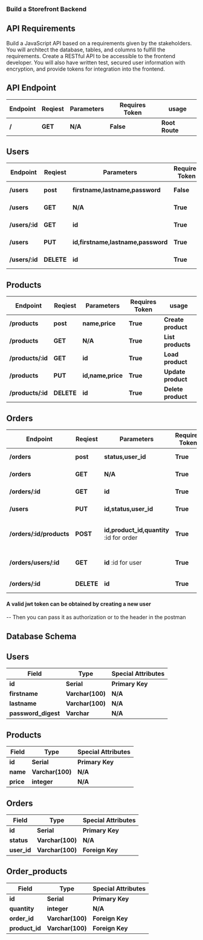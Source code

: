 ### Build a Storefront Backend

## API Requirements

Build a JavaScript API based on a requirements given by the stakeholders. You will architect the database, tables, and columns to fulfill the requirements. Create a RESTful API to be accessible to the frontend developer. You will also have written test, secured user information with encryption, and provide tokens for integration into the frontend.

## API Endpoint

| Endpoint  | Reqiest |   Parameters  |Requires Token |    usage       |
| ----------|-------- |---------------|-------------- | -------------- |
| **/**     | **GET** |     **N/A**   |   **False**   | **Root Route** |


## Users

| Endpoint          | Reqiest    |   Parameters                          |Requires Token |    usage          |
| ----------        |--------    |---------------                        |-------------- | --------------    |
| **/users**        | **post**   |     **firstname,lastname,password**   |   **False**   | **Create User**   |
| **/users**        | **GET**    |                 **N/A**               |   **True**    | **List Users**    |
| **/users/:id**    | **GET**    |                 **id**                |   **True**    | **Load User**     |
| **/users**        | **PUT**    |  **id,firstname,lastname,password**   |   **True**    | **Update User**   |
| **/users/:id**    | **DELETE** |                 **id**                |   **True**    | **Delete User**   |


## Products

| Endpoint          | Reqiest    |   Parameters          |Requires Token |    usage            |
| ----------        |--------    |---------------        |-------------- | --------------      |
| **/products**     | **post**   |     **name,price**    |   **True**    | **Create product**  |
| **/products**     | **GET**    |         **N/A**       |   **True**    | **List products**   |
| **/products/:id** | **GET**    |         **id**        |   **True**    | **Load product**    |
| **/products**     | **PUT**    |   **id,name,price**   |   **True**    | **Update product**  |
| **/products/:id** | **DELETE** |          **id**       |   **True**    | **Delete product**  |


## Orders

|         Endpoint         |  Reqiest   |             Parameters                 |Requires Token |           usage          |
| -----------------------  | ---------- | -------------------------------------- |-------------- |   ---------------------  |
| **/orders**              | **post**   |         **status,user_id**             |   **True**    | **Create order**         |
| **/orders**              | **GET**    |             **N/A**                    |   **True**    | **List orders**          |
| **/orders/:id**          | **GET**    |             **id**                     |   **True**    | **Load order**           |
| **/users**               | **PUT**    |        **id,status,user_id**           |   **True**    | **Update order**         |
| **/orders/:id/products** | **POST**   |**id,product_id,quantity** :id for order|   **True**    | **Add product to order** | 
| **/orders/users/:id**    | **GET**    |         **id**  :id for user           |   **True**    | **Load orders by user**  |
| **/orders/:id**          | **DELETE** |             **id**                     |   **True**    | **Delete product**       |
 
#### A valid jwt token can be obtained by creating a new user ####
  -- Then you can pass it as authorization or to the header in the postman


## Database Schema

## Users

|       Field         |       Type       |          Special Attributes           |
|       ----------    |      --------    |    ------------------------------     |
| **id**              | **Serial**       |             **Primary Key**           |   
| **firstname**       | **Varchar(100)** |                 **N/A**               |   
| **lastname**        | **Varchar(100)** |                 **N/A**               |   
| **password_digest** | **Varchar**      |                 **N/A**               |  


## Products

|     Field      |       Type       |          Special Attributes           |
| -------------- |  --------------- | -----------------------------------   |
| **id**         | **Serial**       |             **Primary Key**           |   
| **name**       | **Varchar(100)** |                 **N/A**               |   
| **price**      | **integer**      |                 **N/A**               |   


## Orders

|     Field      |       Type       |          Special Attributes           |
| -------------- |  --------------- | -----------------------------------   |
| **id**         | **Serial**       |             **Primary Key**           |   
| **status**     | **Varchar(100)** |                 **N/A**               |   
| **user_id**    | **Varchar(100)** |             **Foreign Key**           |   


## Order_products

|     Field      |       Type       |          Special Attributes           |
| -------------- |  --------------- | -----------------------------------   |
| **id**         |   **Serial**     |             **Primary Key**           |   
| **quantity**   |   **integer**    |                 **N/A**               |   
| **order_id**   | **Varchar(100)** |             **Foreign Key**           |   
| **product_id** | **Varchar(100)** |             **Foreign Key**           |   

